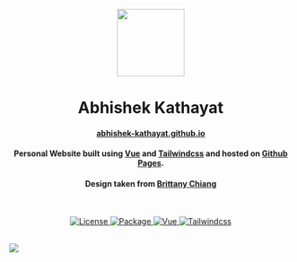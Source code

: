 <p align="center">
  <img height="120" width="120" src="https://github.com/Abhishek-Kathayat/abhishek-kathayat.github.io/blob/master/images/readme-logo.png"/>
</p>
<h1 align="center"> Abhishek Kathayat </h1>
<h4 align="center"> <a href="https://www.abhishek-kathayat.github.io">abhishek-kathayat.github.io</a> </h4>
<h4 align="center"i> Personal Website built using <a href="https://vuejs.org">Vue</a> and <a href="https://tailwindcss.com">Tailwindcss</a> and hosted on <a href="https://pages.github.com/"> Github Pages</a>. </h4>
<h4 align="center"> Design taken from <a href="https://www.brittanychiang.com"> Brittany Chiang </h4>
<br/>
<div align="center">
  
  ![License](https://img.shields.io/github/license/Abhishek-Kathayat/abhishek-kathayat.github.io)
  ![Package](https://img.shields.io/github/package-json/v/Abhishek-Kathayat/abhishek-kathayat.github.io/master)
  ![Vue](https://img.shields.io/github/package-json/dependency-version/Abhishek-Kathayat/abhishek-kathayat.github.io/vue)
  ![Tailwindcss](https://img.shields.io/github/package-json/dependency-version/Abhishek-Kathayat/abhishek-kathayat.github.io/tailwindcss)

</div>
<br/>
<img src="https://github.com/Abhishek-Kathayat/abhishek-kathayat.github.io/blob/master/images/website-snip.png"/>
